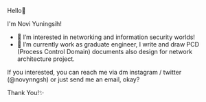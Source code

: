 Hello👋

I'm Novi Yuningsih!
- 👀 I’m interested in networking and information security worlds!
- 🌱 I’m currently work as graduate engineer, I write and draw PCD (Process Control Domain) documents also design for network architecture project.

If you interested, you can reach me via dm instagram / twitter (@novynngsh) or just send me an email, okay?

Thank You!✨

<!---
noviyn/noviyn is a ✨ special ✨ repository because its `README.md` (this file) appears on your GitHub profile.
You can click the Preview link to take a look at your changes.
--->
